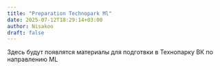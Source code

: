 ```yaml
---
title: "Preparation Technopark Ml"
date: 2025-07-12T18:29:14+03:00
author: Nisakoo
draft: false
---
```


Здесь будут появлятся материалы для подготвки в Технопарку ВК по направлению ML
